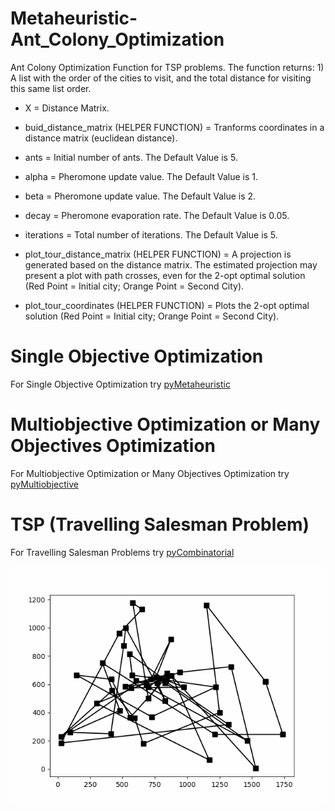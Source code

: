 # Metaheuristic-Ant_Colony_Optimization
Ant Colony Optimization Function for TSP problems. The function returns: 1) A list with the order of the cities to visit, and the total distance for visiting this same list order.

* X = Distance Matrix.

* buid_distance_matrix (HELPER FUNCTION) = Tranforms coordinates in a distance matrix (euclidean distance).

* ants = Initial number of ants. The Default Value is 5.

* alpha = Pheromone update value. The Default Value is 1.

* beta = Pheromone update value. The Default Value is 2.

* decay = Pheromone evaporation rate. The Default Value is 0.05.

* iterations = Total number of iterations. The Default Value is 5.

* plot_tour_distance_matrix (HELPER FUNCTION) = A projection is generated based on the distance matrix. The estimated projection may present a plot with path crosses, even for the 2-opt optimal solution (Red Point = Initial city; Orange Point = Second City).

* plot_tour_coordinates (HELPER FUNCTION) = Plots the 2-opt optimal solution (Red Point = Initial city; Orange Point = Second City).

# Single Objective Optimization
For Single Objective Optimization try [pyMetaheuristic](https://github.com/Valdecy/pyMetaheuristic)

# Multiobjective Optimization or Many Objectives Optimization
For Multiobjective Optimization or Many Objectives Optimization try [pyMultiobjective](https://github.com/Valdecy/pyMultiobjective)

# TSP (Travelling Salesman Problem)
For Travelling Salesman Problems try [pyCombinatorial](https://github.com/Valdecy/pyCombinatorial)

<p align="center"> 
<img src="https://github.com/Valdecy/Metaheuristic-Ant_Colony_Optimization/blob/master/Python-MH-Ant%20Colony%20Optimization.gif">
</p>
